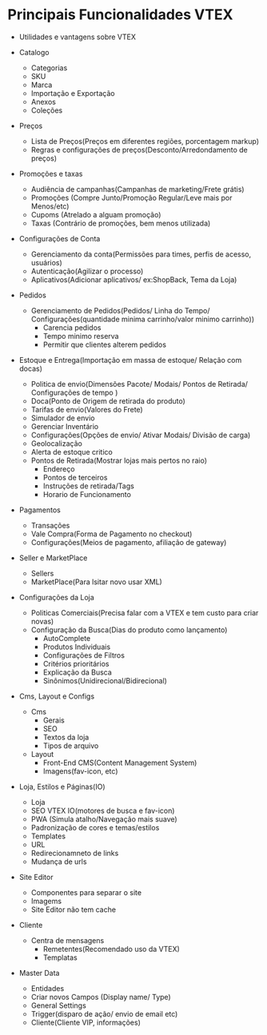 # Principais Funcionalidades VTEX 
* Utilidades e vantagens sobre VTEX
* Catalogo
    * Categorias
    * SKU
    * Marca
    * Importação e Exportação
    * Anexos
    * Coleções
  
* Preços
    * Lista de Preços(Preços em diferentes regiões, porcentagem markup)
    * Regras e configurações de preços(Desconto/Arredondamento de preços)
     
* Promoções e taxas
    * Audiência de campanhas(Campanhas de marketing/Frete grátis)
    * Promoções (Compre Junto/Promoção Regular/Leve mais por Menos/etc)
    * Cupoms (Atrelado a alguam promoção)
    * Taxas (Contrário de promoções, bem menos utilizada)
     
* Configurações de Conta
    * Gerenciamento da conta(Permissões para times, perfis de acesso, usuários)
    * Autenticação(Agilizar o processo)
    * Aplicativos(Adicionar aplicativos/ ex:ShopBack, Tema da Loja)

* Pedidos
    * Gerenciamento de Pedidos(Pedidos/ Linha do Tempo/ Configurações(quantidade minima carrinho/valor minimo carrinho))
        * Carencia pedidos
        * Tempo minimo reserva
        * Permitir que clientes alterem pedidos
           
* Estoque e Entrega(Importação em massa de estoque/ Relação com docas)
    * Politica de envio(Dimensões Pacote/ Modais/ Pontos de Retirada/ Configurações de tempo )
    * Doca(Ponto de Origem de retirada do produto)
    * Tarifas de envio(Valores do Frete)
    * Simulador de envio
    * Gerenciar Inventário
    * Configurações(Opções de envio/ Ativar Modais/ Divisão de carga)
    * Geolocalização
    * Alerta de estoque critico
    * Pontos de Retirada(Mostrar lojas mais pertos no raio)
        * Endereço
        * Pontos de terceiros
        * Instruções de retirada/Tags
        * Horario de Funcionamento

* Pagamentos
    * Transações
    * Vale Compra(Forma de Pagamento no checkout)
    * Configurações(Meios de pagamento, afiliação de gateway)

* Seller e MarketPlace
    * Sellers
    * MarketPlace(Para lsitar novo usar XML)

* Configurações da Loja
    * Politicas Comerciais(Precisa falar com a VTEX e tem custo para criar novas)
    * Configuração da Busca(Dias do produto como lançamento)
      * AutoComplete
      * Produtos Individuais
      * Configurações de Filtros
      * Critérios prioritários
      * Explicação da Busca
      * Sinônimos(Unidirecional/Bidirecional)

* Cms, Layout e Configs
  * Cms
    * Gerais
    * SEO
    * Textos da loja
    * Tipos de arquivo
  * Layout
    * Front-End CMS(Content Management System)
    * Imagens(fav-icon, etc)

* Loja, Estilos e Páginas(IO)
  * Loja 
  * SEO VTEX IO(motores de busca e fav-icon)
  * PWA (Simula atalho/Navegação mais suave)
  * Padronização de cores e temas/estilos
  * Templates
  * URL
  * Redirecionamneto de links
  * Mudança de urls

* Site Editor
    * Componentes para separar o site
    * Imagems
    * Site Editor não tem cache

* Cliente
    * Centra de mensagens
      * Remetentes(Recomendado uso da VTEX)
      * Templatas

* Master Data
    * Entidades
    * Criar novos Campos (Display name/ Type)
    * General Settings
    * Trigger(disparo de ação/ envio de email etc)
    * Cliente(Cliente VIP, informações)
  